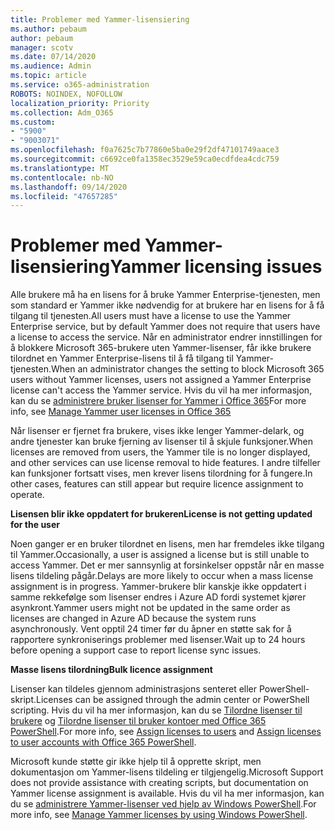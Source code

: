 ```yaml
---
title: Problemer med Yammer-lisensiering
ms.author: pebaum
author: pebaum
manager: scotv
ms.date: 07/14/2020
ms.audience: Admin
ms.topic: article
ms.service: o365-administration
ROBOTS: NOINDEX, NOFOLLOW
localization_priority: Priority
ms.collection: Adm_O365
ms.custom:
- "5900"
- "9003071"
ms.openlocfilehash: f0a7625c7b77860e5ba0e29f2df47101749aace3
ms.sourcegitcommit: c6692ce0fa1358ec3529e59ca0ecdfdea4cdc759
ms.translationtype: MT
ms.contentlocale: nb-NO
ms.lasthandoff: 09/14/2020
ms.locfileid: "47657285"
---
```

# <a name="yammer-licensing-issues"></a><span data-ttu-id="b2b83-102">Problemer med Yammer-lisensiering</span><span class="sxs-lookup"><span data-stu-id="b2b83-102">Yammer licensing issues</span></span>

<span data-ttu-id="b2b83-103">Alle brukere må ha en lisens for å bruke Yammer Enterprise-tjenesten, men som standard er Yammer ikke nødvendig for at brukere har en lisens for å få tilgang til tjenesten.</span><span class="sxs-lookup"><span data-stu-id="b2b83-103">All users must have a license to use the Yammer Enterprise service, but by default Yammer does not require that users have a license to access the service.</span></span> <span data-ttu-id="b2b83-104">Når en administrator endrer innstillingen for å blokkere Microsoft 365-brukere uten Yammer-lisenser, får ikke brukere tilordnet en Yammer Enterprise-lisens til å få tilgang til Yammer-tjenesten.</span><span class="sxs-lookup"><span data-stu-id="b2b83-104">When an administrator changes the setting to block Microsoft 365 users without Yammer licenses, users not assigned a Yammer Enterprise license can't access the Yammer service.</span></span> <span data-ttu-id="b2b83-105">Hvis du vil ha mer informasjon, kan du se [administrere bruker lisenser for Yammer i Office 365](https://docs.microsoft.com/yammer/manage-yammer-users/manage-yammer-licenses-in-office-365)</span><span class="sxs-lookup"><span data-stu-id="b2b83-105">For more info, see [Manage Yammer user licenses in Office 365](https://docs.microsoft.com/yammer/manage-yammer-users/manage-yammer-licenses-in-office-365)</span></span> 

<span data-ttu-id="b2b83-106">Når lisenser er fjernet fra brukere, vises ikke lenger Yammer-delark, og andre tjenester kan bruke fjerning av lisenser til å skjule funksjoner.</span><span class="sxs-lookup"><span data-stu-id="b2b83-106">When licenses are removed from users, the Yammer tile is no longer displayed, and other services can use license removal to hide features.</span></span> <span data-ttu-id="b2b83-107">I andre tilfeller kan funksjoner fortsatt vises, men krever lisens tilordning for å fungere.</span><span class="sxs-lookup"><span data-stu-id="b2b83-107">In other cases, features can still appear but require licence assignment to operate.</span></span>  

<span data-ttu-id="b2b83-108">**Lisensen blir ikke oppdatert for brukeren**</span><span class="sxs-lookup"><span data-stu-id="b2b83-108">**License is not getting updated for the user**</span></span>  

<span data-ttu-id="b2b83-109">Noen ganger er en bruker tilordnet en lisens, men har fremdeles ikke tilgang til Yammer.</span><span class="sxs-lookup"><span data-stu-id="b2b83-109">Occasionally, a user is assigned a license but is still unable to access Yammer.</span></span> <span data-ttu-id="b2b83-110">Det er mer sannsynlig at forsinkelser oppstår når en masse lisens tildeling pågår.</span><span class="sxs-lookup"><span data-stu-id="b2b83-110">Delays are more likely to occur when a mass license assignment is in progress.</span></span> <span data-ttu-id="b2b83-111">Yammer-brukere blir kanskje ikke oppdatert i samme rekkefølge som lisenser endres i Azure AD fordi systemet kjører asynkront.</span><span class="sxs-lookup"><span data-stu-id="b2b83-111">Yammer users might not be updated in the same order as licenses are changed in Azure AD because the system runs asynchronously.</span></span> <span data-ttu-id="b2b83-112">Vent opptil 24 timer før du åpner en støtte sak for å rapportere synkroniserings problemer med lisenser.</span><span class="sxs-lookup"><span data-stu-id="b2b83-112">Wait up to 24 hours before opening a support case to report license sync issues.</span></span>  

<span data-ttu-id="b2b83-113">**Masse lisens tilordning**</span><span class="sxs-lookup"><span data-stu-id="b2b83-113">**Bulk licence assignment**</span></span>  

<span data-ttu-id="b2b83-114">Lisenser kan tildeles gjennom administrasjons senteret eller PowerShell-skript.</span><span class="sxs-lookup"><span data-stu-id="b2b83-114">Licenses can be assigned through the admin center or PowerShell scripting.</span></span> <span data-ttu-id="b2b83-115">Hvis du vil ha mer informasjon, kan du se [Tilordne lisenser til brukere](https://docs.microsoft.com/microsoft-365/admin/manage/assign-licenses-to-users) og [Tilordne lisenser til bruker kontoer med Office 365 PowerShell](https://docs.microsoft.com/office365/enterprise/powershell/assign-licenses-to-user-accounts-with-office-365-powershell).</span><span class="sxs-lookup"><span data-stu-id="b2b83-115">For more info, see [Assign licenses to users](https://docs.microsoft.com/microsoft-365/admin/manage/assign-licenses-to-users) and [Assign licenses to user accounts with Office 365 PowerShell](https://docs.microsoft.com/office365/enterprise/powershell/assign-licenses-to-user-accounts-with-office-365-powershell).</span></span> 

<span data-ttu-id="b2b83-116">Microsoft kunde støtte gir ikke hjelp til å opprette skript, men dokumentasjon om Yammer-lisens tildeling er tilgjengelig.</span><span class="sxs-lookup"><span data-stu-id="b2b83-116">Microsoft Support does not provide assistance with creating scripts, but documentation on Yammer license assignment is available.</span></span> <span data-ttu-id="b2b83-117">Hvis du vil ha mer informasjon, kan du se [administrere Yammer-lisenser ved hjelp av Windows PowerShell](https://docs.microsoft.com/yammer/manage-yammer-users/manage-yammer-licenses-in-office-365#manage-yammer-licenses-by-using-windows-powershell).</span><span class="sxs-lookup"><span data-stu-id="b2b83-117">For more info, see [Manage Yammer licenses by using Windows PowerShell](https://docs.microsoft.com/yammer/manage-yammer-users/manage-yammer-licenses-in-office-365#manage-yammer-licenses-by-using-windows-powershell).</span></span>